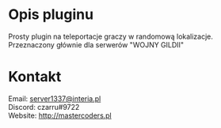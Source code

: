 # Opis pluginu

Prosty plugin na teleportacje graczy w randomową lokalizacje.<br>
Przeznaczony głównie dla serwerów "WOJNY GILDII"<br>


# Kontakt

Email: server1337@interia.pl<br>
Discord: czarru#9722<br>
Website: http://mastercoders.pl<br>


